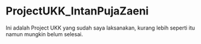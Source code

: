 # ProjectUKK_IntanPujaZaeni
Ini adalah Project UKK yang sudah saya laksanakan, kurang lebih seperti itu namun mungkin belum selesai.
